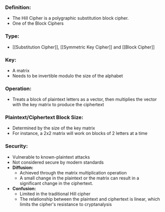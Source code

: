 ### Definition:
- The Hill Cipher is a polygraphic substitution block cipher.
- One of the Block Ciphers
### Type:
- [[Substitution Cipher]], [[Symmetric Key Cipher]] and [[Block Cipher]]
### Key:
- A matrix 
- Needs to be invertible modulo the size of the alphabet
### Operation:
- Treats a block of plaintext letters as a vector, then multiplies the vector with the key matrix to produce the ciphertext
### Plaintext/Ciphertext Block Size:
- Determined by the size of the key matrix
- For instance, a 2x2 matrix will work on blocks of 2 letters at a time
### Security:
- Vulnerable to known-plaintext attacks
- Not considered secure by modern standards
- **Diffusion:**
	- Achieved through the matrix multiplication operation
	-  A small change in the plaintext or the matrix can result in a significant change in the ciphertext.
- **Confusion:**
	- Limited in the traditional Hill cipher
	- The relationship between the plaintext and ciphertext is linear, which limits the cipher's resistance to cryptanalysis